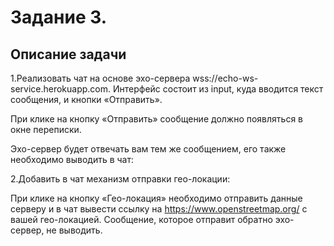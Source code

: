 # Задание 3.

## Описание задачи

1.Реализовать чат на основе эхо-сервера wss://echo-ws-service.herokuapp.com.
Интерфейс состоит из input, куда вводится текст сообщения, и кнопки «Отправить».

При клике на кнопку «Отправить» сообщение должно появляться в окне переписки.

Эхо-сервер будет отвечать вам тем же сообщением, его также необходимо выводить в чат:

2.Добавить в чат механизм отправки гео-локации:

При клике на кнопку «Гео-локация» необходимо отправить данные серверу и в чат вывести ссылку на https://www.openstreetmap.org/ с вашей гео-локацией. Сообщение, которое отправит обратно эхо-сервер, не выводить.
